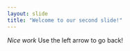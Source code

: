 ```yaml
---
layout: slide
title: "Welcome to our second slide!"
---
```

*Nice work*
Use the left arrow to go back!
